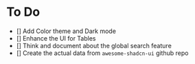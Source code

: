 # To Do

- [] Add Color theme and Dark mode
- [] Enhance the UI for Tables
- [] Think and document about the global search feature
- [] Create the actual data from `awesome-shadcn-ui` github repo
